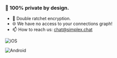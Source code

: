 ### 🔐 100% private by design.
- 🔑 Double ratchet encryption.
- 🌐 We have no access to your connections graph!
- 📫 How to reach us: chat@simplex.chat

![iOS](https://github.com/simplex-chat/.github/blob/master/profile/images/apple_store.svg)

![Android](https://github.com/simplex-chat/.github/blob/master/profile/images/google_play.svg)